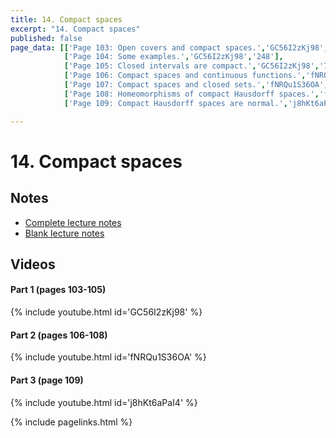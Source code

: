 ```yaml
---
title: 14. Compact spaces
excerpt: "14. Compact spaces"
published: false
page_data: [['Page 103: Open covers and compact spaces.','GC56I2zKj98','0'],
            ['Page 104: Some examples.','GC56I2zKj98','248'],
            ['Page 105: Closed intervals are compact.','GC56I2zKj98','722'],
            ['Page 106: Compact spaces and continuous functions.','fNRQu1S36OA','0'],
            ['Page 107: Compact spaces and closed sets.','fNRQu1S36OA','248'],
            ['Page 108: Homeomorphisms of compact Hausdorff spaces.','fNRQu1S36OA','1118'],
            ['Page 109: Compact Hausdorff spaces are normal.','j8hKt6aPaI4','0']]

---
```




# 14. Compact spaces

## Notes

* [Complete lecture notes]({{site.baseurl}}/assets/notes/mth427_notes_14.pdf)
* [Blank lecture notes]({{site.baseurl}}/assets/blank_notes/mth427_blanks_14.pdf)

## Videos

#### Part 1 (pages 103-105)

{% include youtube.html id='GC56I2zKj98' %}

#### Part 2 (pages 106-108)

{% include youtube.html id='fNRQu1S36OA' %}

#### Part 3 (page  109)

{% include youtube.html id='j8hKt6aPaI4' %}




{% include pagelinks.html %}
